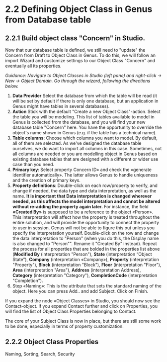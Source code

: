# 2.2 Defining Object Class in Genus from Database table



## 2.2.1 Build object class "Concern" in Studio.

Now that our database table is defined, we still need to "update" the Concern from Draft to Object Class in Genus. To do this, we will follow an import Wizard and customize settings to our Object Class "Concern" and eventually all its properties.

*Guidance: Navigate to Object Classes in Studio (left pane) and right-click -> New -> Object Domain. Go through the wizard, following the directions below.*

1. **Data Provider** Select the database from which the table will be read (it will be set by default if there is only one database, but an application in Genus might have tables in several databases).
2. **Action** Stick with the default "Create a new Object Class"-action. Select the table you will be modeling. This list of tables available to model in Genus is collected from the database, and you will find your new database table "Concern" here. You have the opportunity to override the object's name shown in Genus (e.g. if the table has a technical name).
3. **Table columns**: Choose which columns you want to model. By default, all of them are selected. As we've designed the database table ourselves, we do want to import all columns in this case. Sometimes, not all columns are needed or you are modelling object in Genus based on existing database tables that are designed with a different or wider use case than you need.
4. **Primary key**: Select property Concern ID» and check the «generate identifier automatically». The latter allows Genus to handle uniqueness and the creation of primary keys.
5. **Property definitions**: Double-click on each row/property to verify, and change if needed, the data type and data interpretation, as well as the name. **It is important that Data interpretation is changed wherever needed, as this affects the model interpretation and cannot be altered without re-adding the property again later.** For instance, the field **«Created By»** is supposed to be a reference to the object «Person». This interpretation will affect how the property is treated throughout the entire solution, and will provide the opportunity to connect the property to user in session. Genus will not be able to figure this out unless you specify the interpretation yourself. Double-click on the row and change the data interpretation to "Person" (when you do this, the Display name is also changed to "Person"". Rename it "Created By" instead). Repeat the process for all properties that are bolded in the properties list above (**Modified By** (interpretation "Person"), **State** (interpretation “Object State”), **Company** (interpretation «Company»), **Property** (interpretation "Property"), **Block** (interpretation "Block"), **Floor** (interpretation "Floor"),  **Area** (interpretation "Area"),  **Address** (interpretation Address), **Category** (interpretation "Category"), **CompletionCode** (interpretation "Completion").
6. Step «Naming»: This is the attribute that sets the standard naming of the object. Here you can press Add.. and add Subject. Click on Finish.

If you expand the node «Object Classes» in Studio, you should now see the Contact-object. If you expand Contact further and click on Properties, you will find the list of Object Class Properties belonging to Contact.

The core of your Subject Class is now in place, but there are still some work to be done, especially in terms of property customization.


<!-- **Modified By** (interpretation "Person"), **State** (interpretation “Object State”), **Company** (interpretation «Company»), **Property** (interpretation "Property"), **Address** (interpretation Address), **Category** (interpretation "Category"), **CompletionCode** (interpretation "Completion") -->




## 2.2.2 Object Class Properties

Naming, Sorting, Search, Security

